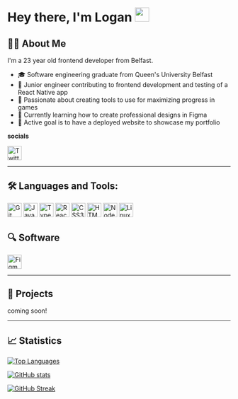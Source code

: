 # Hey there, I'm Logan <img src="https://media.giphy.com/media/hvRJCLFzcasrR4ia7z/giphy.gif" width="32" height="32"/>

## :man_technologist: About Me

I'm a 23 year old frontend developer from Belfast.

- :mortar_board: Software engineering graduate from Queen's University Belfast
- :briefcase: Junior engineer contributing to frontend development and testing of a React Native app
- :brain: Passionate about creating tools to use for maximizing progress in games
- :seedling: Currently learning how to create professional designs in Figma
- :dart: Active goal is to have a deployed website to showcase my portfolio

**socials**

[<img src="https://raw.githubusercontent.com/danielcranney/profileme-dev/main/public/icons/socials/twitter-dark.svg" width="32" height="32" alt="Twitter"/>](https://www.twitter.com/_lgnnn)

---

## :hammer_and_wrench: Languages and Tools:

[<img src="https://raw.githubusercontent.com/danielcranney/readme-generator/main/public/icons/skills/git-colored.svg" width="32" height="32" alt="Git"/>](https://git-scm.com/) 
[<img src="https://raw.githubusercontent.com/danielcranney/readme-generator/main/public/icons/skills/javascript-colored.svg" width="32" height="32" alt="JavaScript"/>](https://developer.mozilla.org/en-US/docs/Web/JavaScript) 
[<img src="https://raw.githubusercontent.com/danielcranney/readme-generator/main/public/icons/skills/typescript-colored.svg" width="32" height="32" alt="TypeScript"/>](https://www.typescriptlang.org/) 
[<img src="https://raw.githubusercontent.com/danielcranney/readme-generator/main/public/icons/skills/react-colored.svg" width="32" height="32" alt="React"/>](https://reactjs.org/) 
[<img src="https://raw.githubusercontent.com/danielcranney/readme-generator/main/public/icons/skills/css3-colored.svg" width="32" height="32" alt="CSS3"/>](https://www.w3.org/TR/CSS/#css) 
[<img src="https://raw.githubusercontent.com/danielcranney/readme-generator/main/public/icons/skills/html5-colored.svg" width="32" height="32" alt="HTML5"/>](https://developer.mozilla.org/en-US/docs/Glossary/HTML5) 
[<img src="https://raw.githubusercontent.com/danielcranney/readme-generator/main/public/icons/skills/nodejs-colored.svg" width="32" height="32" alt="NodeJS"/>](https://nodejs.org/en/) 
[<img src="https://raw.githubusercontent.com/danielcranney/readme-generator/main/public/icons/skills/linux-colored.svg" width="32" height="32" alt="Linux"/>](https://www.linux.org)

## 🔍 Software

[<img src="https://raw.githubusercontent.com/danielcranney/readme-generator/main/public/icons/skills/figma-colored.svg" width="32" height="32" alt="Figma"/>](https://www.figma.com/)

---

## :rocket: Projects

coming soon!

---

## :chart_with_upwards_trend: Statistics

[![Top Languages](https://github-readme-stats.vercel.app/api/top-langs/?username=null-pixel-dev&langs_count=10&title_color=e2e9ec&text_color=e5289e&icon_color=ef8539&bg_color=20232a&hide_border=true&locale=en)](https://github.com/lgn-0)

[![GitHub stats](https://github-readme-stats.vercel.app/api?username=null-pixel-dev&show_icons=true&count_private=true&title_color=e2e9ec&text_color=e5289e&icon_color=ef8539&bg_color=20232a&hide_border=true)](http://www.github.com/lgn-0)

[![GitHub Streak](https://github-readme-streak-stats.herokuapp.com/?user=lgn-0&stroke=e5289e&background=20232a&ring=e2e9ec&fire=e2e9ec&currStreakNum=ef8539&currStreakLabel=e5289e&sideNums=e2e9ec&sideLabels=e5289e&dates=e5289e&hide_border=true)](http://www.github.com/lgn-0)
